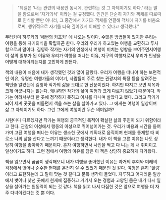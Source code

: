 >"헤겔은 '나는 관련의 내용인 동시에, 관련하는 것 그 자체이기도 하다.' 라는 말을 함으로써 '자기의식' 이라는 걸 규정했다. 
인간은 단순히 자기와 객체를 따로따로 인식할 뿐만 아니라, 그 중간에서 자기과 객체를 연결해 객채에 자기를 비춤으로써, 행위적으로 자기를 더욱 깊이있게 이해할 수 있다고 생각했다."

 무라카미 하루키의 '해변의 카프카' 에 나오는 말이다. 수많은 방법들이 있지만 우리는 여행을 통해 자기의식을 확립하곤 한다. 우리와 우리가 하고있는 여행을 교환하고 투사함으로써 말이다. 
김영하 작가는 자기의 인생에서 여행이 미치는 영향을 보여주면서여행이 삶의 일부가 된 이유와 우리가 여행을 떠나는 이유, 지구의 여행자로서 우리가 인생을 어떻게 대해야되는지를 고민하게 만든다.

 책의 내용이 처음에 내가 생각했던 것과 많이 달랐다. 
우리가 여행을 떠나야 하는 보편적인 이유, 유명한 여행가들의 이야기, 사람들이 주로 찾는 관광지의 특징 등을 알려주는 책인줄 알았는데 김영하 작가의 삶을 토대로 한 산문이었다. 
하지만 따지고 보면 제목과 크게 어긋나지는 않는다. 왜냐하면 작가의 삶이 여행과 크게 다르지 않았기 때문이다. 작가는 어려서부터 한 곳에 정착하지 못하고 이사를 다니며 살았다고 했다. 
그리고 작가가 되어 세계 곳곳을 떠돌면서 책을 쓰는 삶을 살아가고 있다. 그 에게는 여행이 일상이며 삶 그 자체이기도 하다. 그런 그에게 여행이란 무슨 의미일까? 

사람마다 다르겠지만 작가는 여행의 궁극적인 목적이 확실한 삶의 주인이 되기 위함이라고 한다. 관찰의 이성에서 행동의 이성으로 뛰어넘어가는 것. 
우리가 비용과 시간을 들여가며 고된 여행을 떠나는 이유는 생소한 곳에서 계획대로 움직이며 현재를 통제할 때 비로소 나의 삶을 산다고 느끼기 때문이라고 생각한다.
내가 이 책을 고른 이유는 나도 상당히 여행을 좋아하기 때문이다. 혼자 여행하면서 사진을 찍고 다 니는 게 내 취미이고 일상이기도 하다. 
그런 점에서 여행의 이유를 담은 이 책은 상당히 중요하게 다가왔다. 

책을 읽으면서 곰곰이 생각해보니 내가 여행을 좋아했던 이유는 과거의 후회와 미래의 걱정에서 벗어나 순수한 현재를 온전히 살 수 있었기 때문인 것 같다. 
여행은 흔히 '힐링' 이라고 표현하는데 그 말이 맞는 것 같다고 문득 생각이 들었다. 
지루하고 어지러운 일상에서 벗어나 낯선 곳에서 현재에 집중하고 거기서 오는 경험과 고양된 몸은 내가 다시 일상을 살아가는 원동력이 되는 것 같다. 
책을 읽고 나서 다짐한 것은 앞으로 여행을 더 자주 다녀야겠다는 것 뿐 이다.
